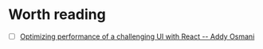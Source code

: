 # Worth reading

- [ ] [Optimizing performance of a challenging UI with React -- Addy Osmani](https://levelup.gitconnected.com/secrets-of-javascript-a-tale-of-react-performance-optimization-and-multi-threading-9409332d349f)
